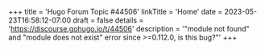 +++
title = 'Hugo Forum Topic #44506'
linkTitle = 'Home'
date = 2023-05-23T16:58:12-07:00
draft = false
details = 'https://discourse.gohugo.io/t/44506'
description = '"module not found" and "module does not exist" error since >=0.112.0, is this bug?"'
+++
